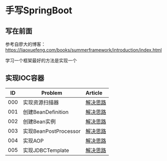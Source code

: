 # 手写SpringBoot

## 写在前面

参考自廖大的博客：https://liaoxuefeng.com/books/summerframework/introduction/index.html

学习一个框架最好的方法是实现一个

## 实现IOC容器

| ID  | Problem             | Article                             | 
|-----|---------------------|:------------------------------------|
| 000 | 实现资源扫描器             | [解决思路](/doc/resource-resolver.md)   |
| 001 | 创建BeanDefinition    | [解决思路](/doc/bean-definition.md)     |
| 002 | 创建Bean实例            | [解决思路](/doc/bean-instance.md)       |
| 003 | 实现BeanPostProcessor | [解决思路](/doc/bean-post-processor.md) |
| 004 | 实现AOP               | [解决思路](/doc/spring-aop.md)          |
| 005 | 实现JDBCTemplate      | [解决思路](/doc/jdbc-template.md)       |